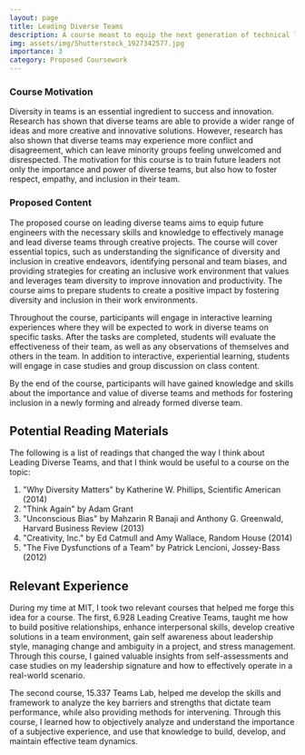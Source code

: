 ```yaml
---
layout: page
title: Leading Diverse Teams
description: A course meant to equip the next generation of technical leaders for understandiing, fostering, and harnessing the power of diverse teams
img: assets/img/Shutterstock_1927342577.jpg
importance: 3
category: Proposed Coursework
---
```


### Course Motivation
Diversity in teams is an essential ingredient to success and innovation. Research has shown that diverse teams are able to provide a wider range of ideas and more creative and innovative solutions. However, research has also shown that diverse teams may experience more conflict and disagreement, which can leave minority groups feeling unwelcomed and disrespected. The motivation for this course is to train future leaders not only the importance and power of diverse teams, but also how to foster respect, empathy, and inclusion in their team.   

### Proposed Content 
The proposed course on leading diverse teams aims to equip future engineers with the necessary skills and knowledge to effectively manage and lead diverse teams through creative projects. The course will cover essential topics, such as understanding the significance of diversity and inclusion in creative endeavors, identifying personal and team biases, and providing strategies for creating an inclusive work environment that values and leverages team diversity to improve innovation and productivity. The course aims to prepare students to create a positive impact by fostering diversity and inclusion in their work environments.

Throughout the course, participants will engage in interactive learning experiences where they will be expected to work in diverse teams on specific tasks. After the tasks are completed, students will evaluate the effectiveness of their team, as well as any observations of themselves and others in the team. In addition to interactive, experiential learning, students will engage in case studies and group discussion on class content.

By the end of the course, participants will have gained knowledge and skills about the importance and value of diverse teams and methods for fostering inclusion in a newly forming and already formed diverse team. 

## Potential Reading Materials
The following is a list of readings that changed the way I think about Leading Diverse Teams, and that I think would be useful to a course on the topic:
1. "Why Diversity Matters" by Katherine W. Phillips, Scientific American (2014)
2. "Think Again" by Adam Grant
3. "Unconscious Bias" by Mahzarin R Banaji and Anthony G. Greenwald, Harvard Business Review (2013)
4. "Creativity, Inc." by Ed Catmull and Amy Wallace, Random House (2014)
5. "The Five Dysfunctions of a Team" by Patrick Lencioni, Jossey-Bass (2012)

## Relevant Experience
During my time at MIT, I took two relevant courses that helped me forge this idea for a course. The first, 6.928 Leading Creative Teams, taught me how to build positive relationships, enhance interpersonal skills, develop creative solutions in a team environment, gain self awareness about leadership style, managing change and ambiguity in a project, and stress management. Through this course, I gained valuable insights from self-assessments and case studies on my leadership signature and how to effectively operate in a real-world scenario. 

The second course, 15.337 Teams Lab, helped me develop the skills and framework to analyze the key barriers and strengths that dictate team performance, while also providing methods for intervening. Through this course, I learned how to objectively analyze and understand the importance of a subjective experience, and use that knowledge to build, develop, and maintain effective team dynamics. 
